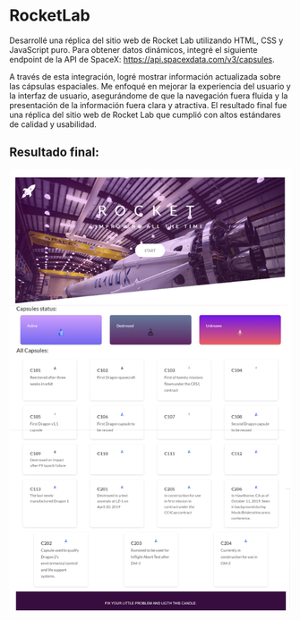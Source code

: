 
# RocketLab 

Desarrollé una réplica del sitio web de Rocket Lab utilizando HTML, CSS y JavaScript puro. 
Para obtener datos dinámicos, integré el siguiente endpoint de la API de SpaceX: https://api.spacexdata.com/v3/capsules. 

A través de esta integración, logré mostrar información actualizada sobre las cápsulas espaciales. Me enfoqué en mejorar la experiencia del usuario y la interfaz de usuario, asegurándome de que la navegación fuera fluida y la presentación de la información fuera clara y atractiva. El resultado final fue una réplica del sitio web de Rocket Lab que cumplió con altos estándares de calidad y usabilidad.

 ## Resultado final:

   <div style="display: flex; place-content: center; aling-items: center;"">
<img src="https://github.com/GiselleLop/RocketLab-Exercise/blob/main/images/product.png" />
 </div>
 

